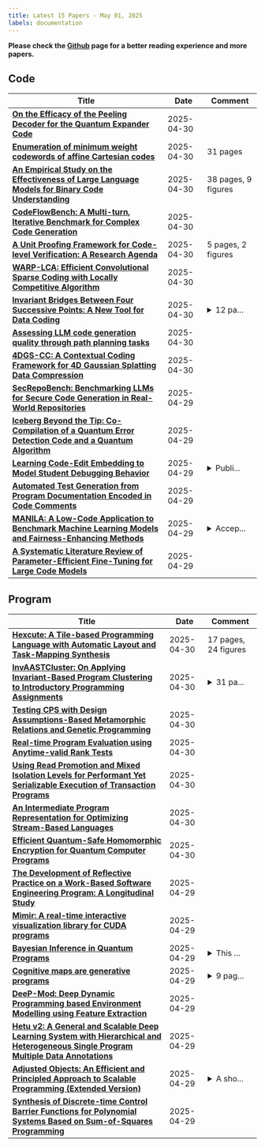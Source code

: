 ```yaml
---
title: Latest 15 Papers - May 01, 2025
labels: documentation
---
```

**Please check the [Github](https://github.com/zezhishao/MTS_Daily_ArXiv) page for a better reading experience and more papers.**

## Code
| **Title** | **Date** | **Comment** |
| --- | --- | --- |
| **[On the Efficacy of the Peeling Decoder for the Quantum Expander Code](http://arxiv.org/abs/2504.21845v1)** | 2025-04-30 |  |
| **[Enumeration of minimum weight codewords of affine Cartesian codes](http://arxiv.org/abs/2504.21816v1)** | 2025-04-30 | 31 pages |
| **[An Empirical Study on the Effectiveness of Large Language Models for Binary Code Understanding](http://arxiv.org/abs/2504.21803v1)** | 2025-04-30 | 38 pages, 9 figures |
| **[CodeFlowBench: A Multi-turn, Iterative Benchmark for Complex Code Generation](http://arxiv.org/abs/2504.21751v1)** | 2025-04-30 |  |
| **[A Unit Proofing Framework for Code-level Verification: A Research Agenda](http://arxiv.org/abs/2410.14818v2)** | 2025-04-30 | 5 pages, 2 figures |
| **[WARP-LCA: Efficient Convolutional Sparse Coding with Locally Competitive Algorithm](http://arxiv.org/abs/2410.18794v2)** | 2025-04-30 |  |
| **[Invariant Bridges Between Four Successive Points: A New Tool for Data Coding](http://arxiv.org/abs/2504.21473v1)** | 2025-04-30 | <details><summary>12 pa...</summary><p>12 pages, submitted to arXiv</p></details> |
| **[Assessing LLM code generation quality through path planning tasks](http://arxiv.org/abs/2504.21276v1)** | 2025-04-30 |  |
| **[4DGS-CC: A Contextual Coding Framework for 4D Gaussian Splatting Data Compression](http://arxiv.org/abs/2504.18925v2)** | 2025-04-30 |  |
| **[SecRepoBench: Benchmarking LLMs for Secure Code Generation in Real-World Repositories](http://arxiv.org/abs/2504.21205v1)** | 2025-04-29 |  |
| **[Iceberg Beyond the Tip: Co-Compilation of a Quantum Error Detection Code and a Quantum Algorithm](http://arxiv.org/abs/2504.21172v1)** | 2025-04-29 |  |
| **[Learning Code-Edit Embedding to Model Student Debugging Behavior](http://arxiv.org/abs/2502.19407v2)** | 2025-04-29 | <details><summary>Publi...</summary><p>Published on the 26th International Conference on Artificial Intelligence in Education (AIED 2025)</p></details> |
| **[Automated Test Generation from Program Documentation Encoded in Code Comments](http://arxiv.org/abs/2504.21161v1)** | 2025-04-29 |  |
| **[MANILA: A Low-Code Application to Benchmark Machine Learning Models and Fairness-Enhancing Methods](http://arxiv.org/abs/2504.20907v1)** | 2025-04-29 | <details><summary>Accep...</summary><p>Accepted at FSE 2025 Demonstration Track</p></details> |
| **[A Systematic Literature Review of Parameter-Efficient Fine-Tuning for Large Code Models](http://arxiv.org/abs/2504.21569v1)** | 2025-04-29 |  |

## Program
| **Title** | **Date** | **Comment** |
| --- | --- | --- |
| **[Hexcute: A Tile-based Programming Language with Automatic Layout and Task-Mapping Synthesis](http://arxiv.org/abs/2504.16214v2)** | 2025-04-30 | 17 pages, 24 figures |
| **[InvAASTCluster: On Applying Invariant-Based Program Clustering to Introductory Programming Assignments](http://arxiv.org/abs/2206.14175v3)** | 2025-04-30 | <details><summary>31 pa...</summary><p>31 pages, 21 Figures, 5 Tables. Accepted for publication at the Journal of Systems and Software. GitHub repo: https://github.com/pmorvalho/InvAASTCluster</p></details> |
| **[Testing CPS with Design Assumptions-Based Metamorphic Relations and Genetic Programming](http://arxiv.org/abs/2412.03330v2)** | 2025-04-30 |  |
| **[Real-time Program Evaluation using Anytime-valid Rank Tests](http://arxiv.org/abs/2504.21595v1)** | 2025-04-30 |  |
| **[Using Read Promotion and Mixed Isolation Levels for Performant Yet Serializable Execution of Transaction Programs](http://arxiv.org/abs/2501.18377v2)** | 2025-04-30 |  |
| **[An Intermediate Program Representation for Optimizing Stream-Based Languages](http://arxiv.org/abs/2504.21458v1)** | 2025-04-30 |  |
| **[Efficient Quantum-Safe Homomorphic Encryption for Quantum Computer Programs](http://arxiv.org/abs/2504.21235v1)** | 2025-04-30 |  |
| **[The Development of Reflective Practice on a Work-Based Software Engineering Program: A Longitudinal Study](http://arxiv.org/abs/2504.20956v1)** | 2025-04-29 |  |
| **[Mìmir: A real-time interactive visualization library for CUDA programs](http://arxiv.org/abs/2504.20937v1)** | 2025-04-29 |  |
| **[Bayesian Inference in Quantum Programs](http://arxiv.org/abs/2504.20732v1)** | 2025-04-29 | <details><summary>This ...</summary><p>This is the full version of the paper "Bayesian Inference in Quantum Programs" appearing at ICALP 2025</p></details> |
| **[Cognitive maps are generative programs](http://arxiv.org/abs/2504.20628v1)** | 2025-04-29 | <details><summary>9 pag...</summary><p>9 pages, 4 figures, to be published in Cognitive Sciences Society proceedings</p></details> |
| **[DeeP-Mod: Deep Dynamic Programming based Environment Modelling using Feature Extraction](http://arxiv.org/abs/2504.20535v1)** | 2025-04-29 |  |
| **[Hetu v2: A General and Scalable Deep Learning System with Hierarchical and Heterogeneous Single Program Multiple Data Annotations](http://arxiv.org/abs/2504.20490v1)** | 2025-04-29 |  |
| **[Adjusted Objects: An Efficient and Principled Approach to Scalable Programming (Extended Version)](http://arxiv.org/abs/2504.19495v2)** | 2025-04-29 | <details><summary>A sho...</summary><p>A shorter version of this work has appeared in the proceedings of the 26th ACM/IFIP International Middleware Conference (Middleware '25)</p></details> |
| **[Synthesis of Discrete-time Control Barrier Functions for Polynomial Systems Based on Sum-of-Squares Programming](http://arxiv.org/abs/2504.19330v2)** | 2025-04-29 |  |


